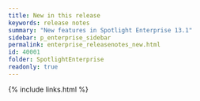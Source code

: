 ```yaml
---
title: New in this release
keywords: release notes
summary: "New features in Spotlight Enterprise 13.1"
sidebar: p_enterprise_sidebar
permalink: enterprise_releasenotes_new.html
id: 40001
folder: SpotlightEnterprise
readonly: true
---
```



{% include links.html %}
